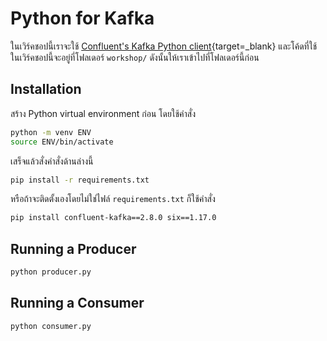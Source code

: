 # Python for Kafka

ในเวิร์คชอปนี้เราจะใช้ [Confluent's Kafka Python
client](https://github.com/confluentinc/confluent-kafka-python){target=_blank}
และโค้ดที่ใช้ในเวิร์คชอปนี้จะอยู่ที่โฟลเดอร์ `workshop/` ดังนั้นให้เราเข้าไปที่โฟลเดอร์นี้ก่อน

## Installation

สร้าง Python virtual environment ก่อน โดยใช้คำสั่ง

```bash
python -m venv ENV
source ENV/bin/activate
```

เสร็จแล้วสั่งคำสั่งด้านล่างนี้

```bash
pip install -r requirements.txt
```

หรือถ้าจะติดตั้งเองโดยไม่ใช่ไฟล์ `requirements.txt` ก็ใช้คำสั่ง

```bash
pip install confluent-kafka==2.8.0 six==1.17.0
```

## Running a Producer

```bash
python producer.py
```

## Running a Consumer

```bash
python consumer.py
```
